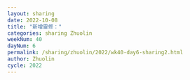 ```yaml
---
layout: sharing
date: 2022-10-08
title: "新增靈修："
categories: sharing Zhuolin
weekNum: 40
dayNum: 6
permalink: /sharing/zhuolin/2022/wk40-day6-sharing2.html
author: Zhuolin
cycle: 2022
---  
```

